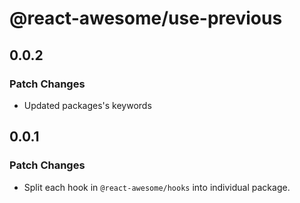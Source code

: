 # @react-awesome/use-previous

## 0.0.2

### Patch Changes

- Updated packages's keywords

## 0.0.1

### Patch Changes

- Split each hook in `@react-awesome/hooks` into individual package.
